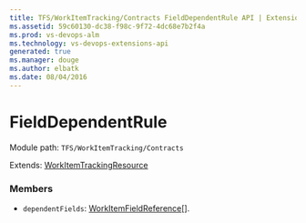 ```yaml
---
title: TFS/WorkItemTracking/Contracts FieldDependentRule API | Extensions for Visual Studio Team Services
ms.assetid: 59c60130-dc38-f98c-9f72-4dc68e7b2f4a
ms.prod: vs-devops-alm
ms.technology: vs-devops-extensions-api
generated: true
ms.manager: douge
ms.author: elbatk
ms.date: 08/04/2016
---
```


# FieldDependentRule

Module path: `TFS/WorkItemTracking/Contracts`

Extends: [WorkItemTrackingResource](../../../TFS/WorkItemTracking/Contracts/WorkItemTrackingResource.md)

### Members

* `dependentFields`: [WorkItemFieldReference](../../../TFS/WorkItemTracking/Contracts/WorkItemFieldReference.md)[]. 

